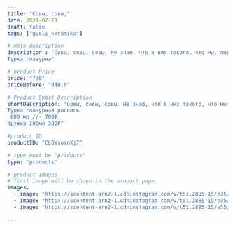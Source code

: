 ```yaml
---
title: "Совы, совы,"
date: 2021-02-13
draft: false
tags: ["gveli_keramika"]

# meta description
description : "Совы, совы, совы. Не знаю, что в них такого, что мы, люди, относимся к ним с мистический восхищением и, не побоюсь этого слова, благоговением?! 😊
Турка глазурна"

# product Price
price: "700"
priceBefore: "840.0"

# Product Short Description
shortDescription: "Совы, совы, совы. Не знаю, что в них такого, что мы, люди, относимся к ним с мистический восхищением и, не побоюсь этого слова, благоговением?! 😊
Турка глазурная роспись
 600 мл //- 700₽
Кружка 200мл 300₽"

#product ID
productID: "CLOWsoxnXj7"

# type must be "products"
type: "products"

# product Images
# first image will be shown in the product page
images:
  - image: "https://scontent-arn2-1.cdninstagram.com/v/t51.2885-15/e35/149913907_784091339211483_2665776979645833563_n.jpg?se=7&tp=1&_nc_ht=scontent-arn2-1.cdninstagram.com&_nc_cat=103&_nc_ohc=VGty64z5cDwAX8Eq3cd&oh=43f975f7a26044bbc9bd81064fef8ff4&oe=606FCE35&ig_cache_key=MjUwODA0MTg2MzY1NzYxMTE2NQ%3D%3D.2"
  - image: "https://scontent-arn2-1.cdninstagram.com/v/t51.2885-15/e35/148846067_169560784724439_8107680791653288851_n.jpg?se=7&tp=1&_nc_ht=scontent-arn2-1.cdninstagram.com&_nc_cat=103&_nc_ohc=MkLqmU0LGlYAX-hBlDn&oh=6680ef4ec545ccc612e9f1b89b1c6ec5&oe=606E83CF&ig_cache_key=MjUwODA0MTg2MzU0MDAxNjY3OA%3D%3D.2"
  - image: "https://scontent-arn2-1.cdninstagram.com/v/t51.2885-15/e35/149254050_1379954672353123_7844776801731459850_n.jpg?se=7&tp=1&_nc_ht=scontent-arn2-1.cdninstagram.com&_nc_cat=107&_nc_ohc=wYc3I_-lVU8AX8rr76K&oh=8c2ff2d207c82a2eb95d9f0fcdafa707&oe=6070CA0A&ig_cache_key=MjUwODA0MTg2MzU1NzAxOTM0OQ%3D%3D.2"

---
```

